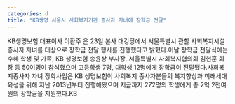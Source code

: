 ```yaml
---
categories: d
title: "KB생명 서울시 사회복지기관 종사자 자녀에 장학금 전달"
---
```

KB생명보험 대표이사 이환주 은 23일 본사 대강당에서 서울특별시 관할 사회복지시설 종사자 자녀를 대상으로 장학금 전달 행사를 진행했다고 밝혔다.이날 장학금 전달식에는 수혜 학생 및 가족, KB 생명보험 송윤상 부사장, 서울특별시 사회복지협의회 김현훈 회장 등 50여명이 참석했으며 고등학생 7명, 대학생 12명에게 장학금이 전달됐다.사회복지종사자 자녀 장학사업은 KB 생명보험이 사회복지 종사자분들의 복지향상과 미래세대 육성을 위해 지난 2013년부터 진행해왔으며 지금까지 272명의 학생에게 총 2억 2천여원의 장학금을 지원했다.KB